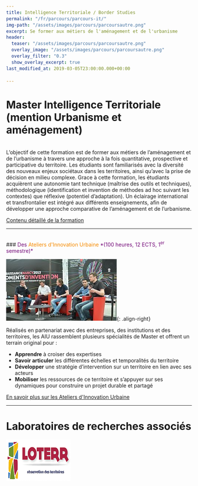```yaml
---
title: Intelligence Territoriale / Border Studies 
permalink: "/fr/parcours/parcours-it/"
img-path: "/assets/images/parcours/parcoursautre.png"
excerpt: Se former aux métiers de l'aménagement et de l'urbanisme
header:
  teaser: "/assets/images/parcours/parcoursautre.png"
  overlay_image: "/assets/images/parcours/parcoursautre.png"
  overlay_filter: "0.3"
  show_overlay_excerpt: true
last_modified_at: 2019-03-05T23:00:00.000+00:00

---
```


Master Intelligence Territoriale (mention Urbanisme et aménagement)
===================================================================
<br>
L’objectif de cette formation est de former aux métiers de l’aménagement et de l’urbanisme à travers une approche à la fois quantitative, prospective et participative du territoire. Les étudiants sont familiarisés avec la diversité des nouveaux enjeux sociétaux dans les territoires, ainsi qu’avec la prise de décision en milieu complexe. Grace à cette formation, les étudiants acquièrent une autonomie tant technique (maîtrise des outils et techniques), méthodologique (identification et invention de méthodes ad hoc suivant les contextes) que réflexive (potentiel d’adaptation). Un éclairage international et transfrontalier est intégré aux différents enseignements, afin de développer une approche comparative de l’aménagement et de l’urbanisme.  

[Contenu détaillé de la formation](https://formations.univ-lorraine.fr/frmaster/2555-master-intelligence-territoriale-mention-urbanisme-et-amenagement.html)
<br>  

--------------------------

<br>
### <span style="color: #730978"> Des </span> <span style="color: #F58A01"> Ateliers d'Innovation Urbaine </span> <span style="color: #730978">*(100 heures, 12 ECTS, 1<sup>er</sup> semestre)*</span>  

![Students](/assets/images/indexfr/workshop.jpg){: .align-right}  

Réalisés en partenariat avec des entreprises, des institutions et des territoires, les AIU rassemblent plusieurs spécialités de Master et offrent un terrain original pour :
 
+ **Apprendre** à croiser des expertises
+ **Savoir articuler** les différentes échelles et temporalités du territoire
+ **Développer** une stratégie d’intervention sur un territoire en lien avec ses acteurs
+ **Mobiliser** les ressources de ce territoire et s’appuyer sur ses dynamiques pour construire un projet durable et partagé

[En savoir plus sur les Ateliers d'Innovation Urbaine](https://masterprojter.wixsite.com/lesaiu)

-------------------------------------

Laboratoires de recherches associés
===================================

![LOTERR](assets/images/logo/loterrlogo.jpg)
